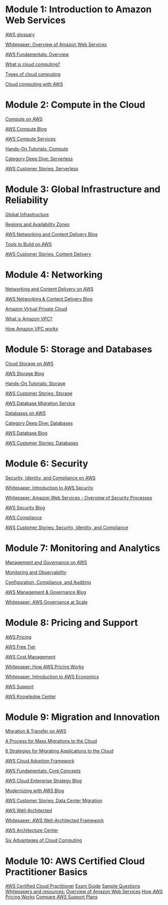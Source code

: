 # Module 1: Introduction to Amazon Web Services
[AWS glossary](https://docs.aws.amazon.com/general/latest/gr/glos-chap.html)

[Whitepaper: Overview of Amazon Web Services](https://d0.awsstatic.com/whitepapers/aws-overview.pdf)

[AWS Fundamentals: Overview](https://aws.amazon.com/getting-started/cloud-essentials/)

[What is cloud computing?](https://aws.amazon.com/what-is-cloud-computing/)

[Types of cloud computing](https://aws.amazon.com/types-of-cloud-computing/)

[Cloud computing with AWS](https://aws.amazon.com/what-is-aws/)


# Module 2: Compute in the Cloud
[Compute on AWS](https://aws.amazon.com/products/compute/)

[AWS Compute Blog](https://aws.amazon.com/blogs/compute/)

[AWS Compute Services](https://docs.aws.amazon.com/whitepapers/latest/aws-overview/compute-services.html)

[Hands-On Tutorials: Compute](https://aws.amazon.com/getting-started/hands-on/?awsf.getting-started-category=category%23compute&awsf.getting-started-content-type=content-type%23hands-on&getting-started-all.sort-by=item.additionalFields.content-latest-publish-date&getting-started-all.sort-order=desc&awsf.getting-started-level=*all)

[Category Deep Dive: Serverless]( https://aws.amazon.com/getting-started/deep-dive-serverless/)

[AWS Customer Stories: Serverless]( https://aws.amazon.com/solutions/case-studies/?customer-references-cards.sort-by=item.additionalFields.publishedDate&customer-references-cards.sort-order=desc&awsf.customer-references-location=*all&awsf.customer-references-segment=*all&awsf.customer-references-product=product%23vpc%7Cproduct%23api-gateway%7Cproduct%23cloudfront%7Cproduct%23route53%7Cproduct%23directconnect%7Cproduct%23elb&awsf.customer-references-category=category%23serverless&awsf.content-type=*all&awsf.customer-references-industry=*all&awsf.customer-references-use-case=*all&awsf.customer-references-tech-category=*all)

# Module 3: Global Infrastructure and Reliability
[Global Infrastructure](https://aws.amazon.com/about-aws/global-infrastructure/)

[Regions and Availability Zones](https://aws.amazon.com/about-aws/global-infrastructure/regions_az/)

[AWS Networking and Content Delivery Blog](https://aws.amazon.com/blogs/networking-and-content-delivery/)

[Tools to Build on AWS](https://aws.amazon.com/developer/tools/)

[AWS Customer Stories: Content Delivery](https://aws.amazon.com/solutions/case-studies/?customer-references-cards.sort-by=item.additionalFields.publishedDate&customer-references-cards.sort-order=desc&awsf.customer-references-location=*all&awsf.customer-references-segment=*all&awsf.customer-references-product=product%23vpc%7Cproduct%23api-gateway%7Cproduct%23cloudfront%7Cproduct%23route53%7Cproduct%23directconnect%7Cproduct%23elb&awsf.customer-references-category=category%23content-delivery&awsf.content-type=*all&awsf.customer-references-industry=*all&awsf.customer-references-use-case=*all&awsf.customer-references-tech-category=*all)

# Module 4: Networking
[Networking and Content Delivery on AWS]( https://aws.amazon.com/products/networking/)

[AWS Networking & Content Delivery Blog]( https://aws.amazon.com/blogs/networking-and-content-delivery/)

[Amazon Virtual Private Cloud]( https://aws.amazon.com/vpc/)

[What is Amazon VPC?]( https://docs.aws.amazon.com/vpc/latest/userguide/what-is-amazon-vpc.html)

[How Amazon VPC works]( https://docs.aws.amazon.com/vpc/latest/userguide/how-it-works.html)

# Module 5: Storage and Databases
[Cloud Storage on AWS](https://aws.amazon.com/products/storage/)

[AWS Storage Blog](https://aws.amazon.com/blogs/storage/)

[Hands-On Tutorials: Storage](https://aws.amazon.com/getting-started/hands-on/?awsf.getting-started-category=category%23storage&awsf.getting-started-content-type=content-type%23hands-on&getting-started-all.sort-by=item.additionalFields.content-latest-publish-date&getting-started-all.sort-order=desc&awsf.getting-started-level=*all)

[AWS Customer Stories: Storage](https://aws.amazon.com/solutions/case-studies/?customer-references-cards.sort-by=item.additionalFields.publishedDate&customer-references-cards.sort-order=desc&awsf.customer-references-location=*all&awsf.customer-references-segment=*all&awsf.customer-references-product=product%23vpc%7Cproduct%23api-gateway%7Cproduct%23cloudfront%7Cproduct%23route53%7Cproduct%23directconnect%7Cproduct%23elb&awsf.customer-references-category=category%23storage&awsf.content-type=*all&awsf.customer-references-industry=*all&awsf.customer-references-use-case=*all&awsf.customer-references-tech-category=*all)

[AWS Database Migration Service](https://aws.amazon.com/dms/)

[Databases on AWS](https://aws.amazon.com/products/databases/)

[Category Deep Dive: Databases](https://aws.amazon.com/getting-started/deep-dive-databases/)

[AWS Database Blog](https://aws.amazon.com/blogs/database/)

[AWS Customer Stories: Databases](https://aws.amazon.com/solutions/case-studies/?customer-references-cards.sort-by=item.additionalFields.publishedDate&customer-references-cards.sort-order=desc&awsf.customer-references-location=*all&awsf.customer-references-segment=*all&awsf.customer-references-product=product%23vpc%7Cproduct%23api-gateway%7Cproduct%23cloudfront%7Cproduct%23route53%7Cproduct%23directconnect%7Cproduct%23elb&awsf.customer-references-category=category%23databases&awsf.content-type=*all&awsf.customer-references-industry=*all&awsf.customer-references-use-case=*all&awsf.customer-references-tech-category=*all)

# Module 6: Security
[Security, Identity, and Compliance on AWS](https://aws.amazon.com/products/security/)

[Whitepaper: Introduction to AWS Security](https://docs.aws.amazon.com/whitepapers/latest/introduction-aws-security/welcome.html)

[Whitepaper: Amazon Web Services - Overview of Security Processes](https://docs.aws.amazon.com/pdfs/whitepapers/latest/aws-overview-security-processes/aws-overview-security-processes.pdf)

[AWS Security Blog](https://aws.amazon.com/blogs/security/)

[AWS Compliance](https://aws.amazon.com/compliance/)

[AWS Customer Stories: Security, Identity, and Compliance](https://aws.amazon.com/solutions/case-studies/?customer-references-cards.sort-by=item.additionalFields.publishedDate&customer-references-cards.sort-order=desc&awsf.customer-references-location=*all&awsf.customer-references-segment=*all&awsf.customer-references-product=product%23vpc%7Cproduct%23api-gateway%7Cproduct%23cloudfront%7Cproduct%23route53%7Cproduct%23directconnect%7Cproduct%23elb&awsf.customer-references-category=category%23security-identity-compliance&awsf.content-type=*all&awsf.customer-references-industry=*all&awsf.customer-references-use-case=*all&awsf.customer-references-tech-category=*all)

# Module 7: Monitoring and Analytics
[Management and Governance on AWS](https://aws.amazon.com/products/management-and-governance/)

[Monitoring and Observability](https://aws.amazon.com/cloudops/monitoring-and-observability/?whats-new-cards.sort-by=item.additionalFields.postDateTime&whats-new-cards.sort-order=desc&blog-posts-cards.sort-by=item.additionalFields.createdDate&blog-posts-cards.sort-order=desc)

[Configuration, Compliance, and Auditing](https://aws.amazon.com/cloudops/compliance-and-auditing/?whats-new-cards.sort-by=item.additionalFields.postDateTime&whats-new-cards.sort-order=desc&blog-posts-cards.sort-by=item.additionalFields.createdDate&blog-posts-cards.sort-order=desc)

[AWS Management & Governance Blog](https://aws.amazon.com/blogs/mt/)

[Whitepaper: AWS Governance at Scale](https://docs.aws.amazon.com/whitepapers/latest/aws-governance-at-scale/aws-governance-at-scale.html)


# Module 8: Pricing and Support
[AWS Pricing](https://aws.amazon.com/pricing/?aws-products-pricing.sort-by=item.additionalFields.productNameLowercase&aws-products-pricing.sort-order=asc&awsf.Free%20Tier%20Type=*all&awsf.tech-category=*all)

[AWS Free Tier](https://aws.amazon.com/free/?all-free-tier.sort-by=item.additionalFields.SortRank&all-free-tier.sort-order=asc&awsf.Free%20Tier%20Types=*all&awsf.Free%20Tier%20Categories=*all)

[AWS Cost Management](https://aws.amazon.com/aws-cost-management/)

[Whitepaper: How AWS Pricing Works](https://docs.aws.amazon.com/whitepapers/latest/how-aws-pricing-works/abstract-and-introduction.html)

[Whitepaper: Introduction to AWS Economics](https://d1.awsstatic.com/whitepapers/introduction-to-aws-cloud-economics-final.pdf)

[AWS Support](https://aws.amazon.com/premiumsupport/)

[AWS Knowledge Center](https://aws.amazon.com/premiumsupport/knowledge-center/)

# Module 9: Migration and Innovation
[Migration & Transfer on AWS](https://aws.amazon.com/products/migration-and-transfer/)

[A Process for Mass Migrations to the Cloud](https://aws.amazon.com/blogs/enterprise-strategy/214-2/)

[6 Strategies for Migrating Applications to the Cloud](https://aws.amazon.com/blogs/enterprise-strategy/6-strategies-for-migrating-applications-to-the-cloud/)

[AWS Cloud Adoption Framework](https://aws.amazon.com/professional-services/CAF/)

[AWS Fundamentals: Core Concepts](https://aws.amazon.com/getting-started/cloud-essentials/)

[AWS Cloud Enterprise Strategy Blog](https://aws.amazon.com/blogs/enterprise-strategy/)

[Modernizing with AWS Blog](https://aws.amazon.com/blogs/modernizing-with-aws/)

[AWS Customer Stories: Data Center Migration](https://aws.amazon.com/solutions/case-studies/?customer-references-cards.sort-by=item.additionalFields.publishedDate&customer-references-cards.sort-order=desc&awsf.customer-references-location=*all&awsf.customer-references-segment=*all&awsf.customer-references-product=product%23vpc%7Cproduct%23api-gateway%7Cproduct%23cloudfront%7Cproduct%23route53%7Cproduct%23directconnect%7Cproduct%23elb&awsf.customer-references-category=category%23datacenter-migration&awsf.content-type=*all&awsf.customer-references-industry=*all&awsf.customer-references-use-case=*all&awsf.customer-references-tech-category=*all)

[AWS Well-Architected](https://aws.amazon.com/architecture/well-architected/?wa-lens-whitepapers.sort-by=item.additionalFields.sortDate&wa-lens-whitepapers.sort-order=desc&wa-guidance-whitepapers.sort-by=item.additionalFields.sortDate&wa-guidance-whitepapers.sort-order=desc)

[Whitepaper: AWS Well-Architected Framework](https://docs.aws.amazon.com/wellarchitected/latest/framework/welcome.html)

[AWS Architecture Center](https://aws.amazon.com/architecture/?cards-all.sort-by=item.additionalFields.sortDate&cards-all.sort-order=desc&awsf.content-type=*all&awsf.methodology=*all&awsf.tech-category=*all&awsf.industries=*all&awsf.business-category=*all)

[Six Advantages of Cloud Computing](https://docs.aws.amazon.com/whitepapers/latest/aws-overview/six-advantages-of-cloud-computing.html)

# Module 10: AWS Certified Cloud Practitioner Basics
[AWS Certified Cloud Practitioner]()
[Exam Guide]()
[Sample Questions]()
[Whitepapers and resources:]()
[Overview of Amazon Web Services]()
[How AWS Pricing Works]()
[Compare AWS Support Plans]()

